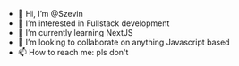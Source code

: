 - 👋 Hi, I’m @Szevin
- 👀 I’m interested in Fullstack development
- 🌱 I’m currently learning NextJS
- 💞️ I’m looking to collaborate on anything Javascript based
- 📫 How to reach me: pls don't
